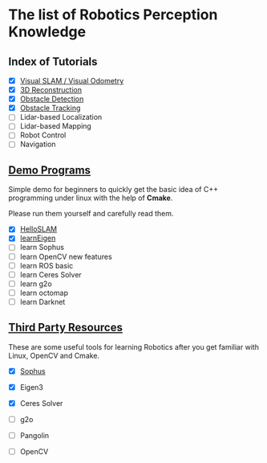 # The list of Robotics Perception Knowledge

## Index of Tutorials
- [x] [Visual SLAM / Visual Odometry](doc/VSLAM.md)
- [x] [3D Reconstruction](doc/Reconstruction.md)
- [x] [Obstacle Detection](doc/Obstacle_detection.md)
- [x] [Obstacle Tracking](doc/Obstacle_tracking.md)
- [ ] Lidar-based Localization
- [ ] Lidar-based Mapping
- [ ] Robot Control
- [ ] Navigation

## [Demo Programs](programs)
Simple demo for beginners to quickly get the basic idea of C++ programming under linux with the help of **Cmake**.

Please run them yourself and carefully read them.

- [x] [HelloSLAM](programs/c1_helloSLAM)
- [x] [learnEigen](programs/c2_learnEigen)
- [ ] learn Sophus
- [ ] learn OpenCV new features
- [ ] learn ROS basic
- [ ] learn Ceres Solver
- [ ] learn g2o
- [ ] learn octomap
- [ ] learn Darknet
  
## [Third Party Resources](3rdparty)
These are some useful tools for learning Robotics after you get familiar with Linux, OpenCV and Cmake.

- [x] [Sophus](3rdparty/Sophus.tar.gz)
- [x] Eigen3
- [x] Ceres Solver
- [ ] g2o
- [ ] Pangolin
- [ ] OpenCV


